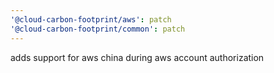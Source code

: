 ```yaml
---
'@cloud-carbon-footprint/aws': patch
'@cloud-carbon-footprint/common': patch
---
```


adds support for aws china during aws account authorization
